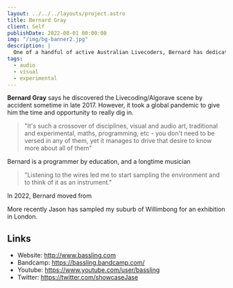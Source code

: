 ```yaml
---
layout: ../../../layouts/project.astro
title: Bernard Gray
client: Self
publishDate: 2022-08-01 00:00:00
img: "/img/bg-banner2.jpg"
description: |
  One of a handful of active Australian Livecoders, Bernard has dedicated the year to sharing this highly experimental, open and inclusive scene with his community
tags:
  - audio
  - visual
  - experimental
---
```


**Bernard Gray** says he discovered the Livecoding/Algorave scene by accident sometime in late 2017. However, it took a global pandemic to give him the time and opportunity to really dig in.

> "It's such a crossover of disciplines, visual and audio art, traditional and experimental, maths, programming, etc - you don't need to be versed in any of them, yet it manages to drive that desire to know more about all of them"

Bernard is a programmer by education, and a longtime musician

> "Listening to the wires led me to start sampling the environment and to think of it as an instrument."

In 2022, Bernard moved from 

More recently Jason has sampled my suburb of Willimbong for an exhibition in London.

## Links
 - Website: http://www.bassling.com
 - Bandcamp: https://bassling.bandcamp.com/
 - Youtube: https://www.youtube.com/user/bassling
 - Twitter: https://twitter.com/showcaseJase
